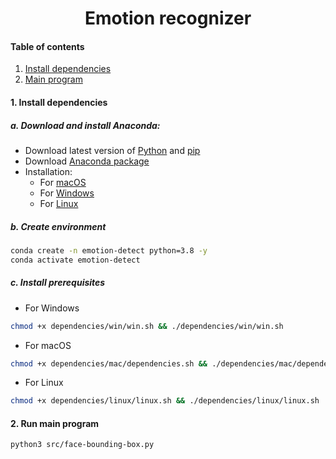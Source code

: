 <div align="center">

# Emotion recognizer
</div>

#### Table of contents
1. [Install dependencies](#1-install-dependencies)   
2. [Main program](#2-run-main-program)

#### 1. Install dependencies
##### a. Download and install Anaconda:
- Download latest version of [Python](https://www.python.org/downloads/) and [pip](https://pip.pypa.io/en/stable/installation/)
- Download [Anaconda package](https://www.anaconda.com/products/individual) 
- Installation:
    - For [macOS](https://docs.anaconda.com/anaconda/install/mac-os/)
    - For [Windows](https://docs.anaconda.com/anaconda/install/windows/)
    - For [Linux](https://docs.anaconda.com/anaconda/install/linux/)
##### b. Create environment
```bash
conda create -n emotion-detect python=3.8 -y
conda activate emotion-detect
```
##### c. Install prerequisites
- For Windows
```bash
chmod +x dependencies/win/win.sh && ./dependencies/win/win.sh
```
- For macOS
```bash
chmod +x dependencies/mac/dependencies.sh && ./dependencies/mac/dependencies.sh
```
- For Linux
```bash
chmod +x dependencies/linux/linux.sh && ./dependencies/linux/linux.sh
```
#### 2. Run main program
```bash
python3 src/face-bounding-box.py
```
